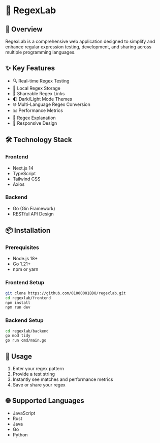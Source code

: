 # 🚀 RegexLab

## 🌟 Overview
RegexLab is a comprehensive web application designed to simplify and enhance regular expression testing, development, and sharing across multiple programming languages.

## ✨ Key Features
- 🔍 Real-time Regex Testing
- 💾 Local Regex Storage
- 🔗 Shareable Regex Links
- 🌓 Dark/Light Mode Themes
- 🌐 Multi-Language Regex Conversion
- 📊 Performance Metrics
- 📝 Regex Explanation
- 🚀 Responsive Design

## 🛠️ Technology Stack
### Frontend
- Next.js 14
- TypeScript
- Tailwind CSS
- Axios

### Backend
- Go (Gin Framework)
- RESTful API Design

## 📦 Installation

### Prerequisites
- Node.js 18+
- Go 1.21+
- npm or yarn

### Frontend Setup
```bash
git clone https://github.com/01000001BDO/regexlab.git
cd regexlab/frontend
npm install
npm run dev
```

### Backend Setup
```bash
cd regexlab/backend
go mod tidy
go run cmd/main.go
```

## 🚀 Usage

1. Enter your regex pattern
2. Provide a test string
3. Instantly see matches and performance metrics
4. Save or share your regex

## 🌐 Supported Languages
- JavaScript
- Rust
- Java
- Go
- Python
